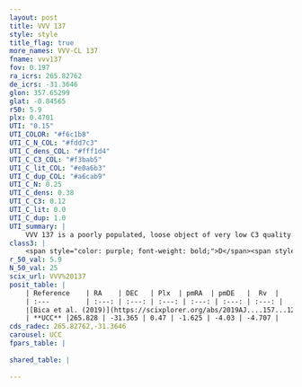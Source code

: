 ```yaml
---
layout: post
title: VVV 137
style: style
title_flag: true
more_names: VVV-CL 137
fname: vvv137
fov: 0.197
ra_icrs: 265.82762
de_icrs: -31.3646
glon: 357.65299
glat: -0.84565
r50: 5.9
plx: 0.4701
UTI: "0.15"
UTI_COLOR: "#f6c1b8"
UTI_C_N_COL: "#fdd7c3"
UTI_C_dens_COL: "#fff1d4"
UTI_C_C3_COL: "#f3bab5"
UTI_C_lit_COL: "#e0a6b3"
UTI_C_dup_COL: "#a6cab9"
UTI_C_N: 0.25
UTI_C_dens: 0.38
UTI_C_C3: 0.12
UTI_C_lit: 0.0
UTI_C_dup: 1.0
UTI_summary: |
    VVV 137 is a poorly populated, loose object of very low C3 quality. It is rarely studied in the literature, with no articles listed in the last 6 years.
class3: |
    <span style="color: purple; font-weight: bold;">D</span><span style="color: red; font-weight: bold;">C</span>
r_50_val: 5.9
N_50_val: 25
scix_url: VVV%20137
posit_table: |
    | Reference    | RA    | DEC   | Plx  | pmRA  | pmDE   |  Rv  |
    | :---         | :---: | :---: | :---: | :---: | :---: | :---: |
    |[Bica et al. (2019)](https://scixplorer.org/abs/2019AJ....157...12B) | 265.753 | -31.383 | -- | -- | -- | -- |
    | **UCC** |265.828 | -31.365 | 0.47 | -1.625 | -4.03 | -4.707 | 
cds_radec: 265.82762,-31.3646
carousel: UCC
fpars_table: |
    
shared_table: |
    
---
```

